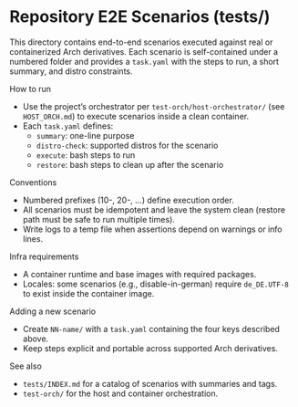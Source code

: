 # Repository E2E Scenarios (tests/)

This directory contains end-to-end scenarios executed against real or containerized Arch derivatives. Each scenario is self-contained under a numbered folder and provides a `task.yaml` with the steps to run, a short summary, and distro constraints.

How to run
- Use the project’s orchestrator per `test-orch/host-orchestrator/` (see `HOST_ORCH.md`) to execute scenarios inside a clean container.
- Each `task.yaml` defines:
  - `summary`: one-line purpose
  - `distro-check`: supported distros for the scenario
  - `execute`: bash steps to run
  - `restore`: bash steps to clean up after the scenario

Conventions
- Numbered prefixes (10-, 20-, …) define execution order.
- All scenarios must be idempotent and leave the system clean (restore path must be safe to run multiple times).
- Write logs to a temp file when assertions depend on warnings or info lines.

Infra requirements
- A container runtime and base images with required packages.
- Locales: some scenarios (e.g., disable-in-german) require `de_DE.UTF-8` to exist inside the container image.

Adding a new scenario
- Create `NN-name/` with a `task.yaml` containing the four keys described above.
- Keep steps explicit and portable across supported Arch derivatives.

See also
- `tests/INDEX.md` for a catalog of scenarios with summaries and tags.
- `test-orch/` for the host and container orchestration.
